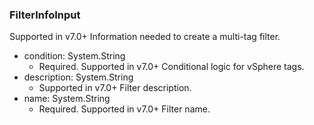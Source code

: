 ### FilterInfoInput
Supported in v7.0+
Information needed to create a multi-tag filter.

- condition: System.String
  - Required. Supported in v7.0+
Conditional logic for vSphere tags.
- description: System.String
  - Supported in v7.0+
Filter description.
- name: System.String
  - Required. Supported in v7.0+
Filter name.
